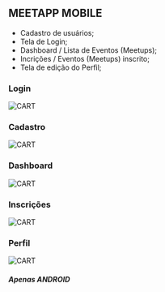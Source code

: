 ## MEETAPP MOBILE

- Cadastro de usuários;
- Tela de Login;
- Dashboard / Lista de Eventos (Meetups);
- Incrições / Eventos (Meetups) inscrito;
- Tela de edição do Perfil;

### Login
![CART](assets/signin.PNG)
### Cadastro
![CART](assets/signup.PNG)
### Dashboard
![CART](assets/meetups.PNG)
### Inscrições
![CART](assets/subscribes.PNG)
### Perfil
![CART](assets/perfil.PNG)

##### Apenas ANDROID